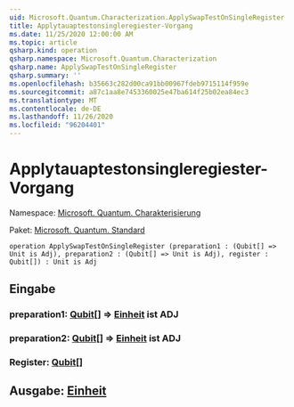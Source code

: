 ```yaml
---
uid: Microsoft.Quantum.Characterization.ApplySwapTestOnSingleRegister
title: Applytauaptestonsingleregiester-Vorgang
ms.date: 11/25/2020 12:00:00 AM
ms.topic: article
qsharp.kind: operation
qsharp.namespace: Microsoft.Quantum.Characterization
qsharp.name: ApplySwapTestOnSingleRegister
qsharp.summary: ''
ms.openlocfilehash: b35663c282d00ca91bb00967fdeb9715114f959e
ms.sourcegitcommit: a87c1aa8e7453360025e47ba614f25b02ea84ec3
ms.translationtype: MT
ms.contentlocale: de-DE
ms.lasthandoff: 11/26/2020
ms.locfileid: "96204401"
---
```

# <a name="applyswaptestonsingleregister-operation"></a>Applytauaptestonsingleregiester-Vorgang

Namespace: [Microsoft. Quantum. Charakterisierung](xref:Microsoft.Quantum.Characterization)

Paket: [Microsoft. Quantum. Standard](https://nuget.org/packages/Microsoft.Quantum.Standard)




```qsharp
operation ApplySwapTestOnSingleRegister (preparation1 : (Qubit[] => Unit is Adj), preparation2 : (Qubit[] => Unit is Adj), register : Qubit[]) : Unit is Adj
```


## <a name="input"></a>Eingabe

### <a name="preparation1--qubit--unit--is-adj"></a>preparation1: [Qubit](xref:microsoft.quantum.lang-ref.qubit)[] => [Einheit](xref:microsoft.quantum.lang-ref.unit)  ist ADJ




### <a name="preparation2--qubit--unit--is-adj"></a>preparation2: [Qubit](xref:microsoft.quantum.lang-ref.qubit)[] => [Einheit](xref:microsoft.quantum.lang-ref.unit)  ist ADJ




### <a name="register--qubit"></a>Register: [Qubit](xref:microsoft.quantum.lang-ref.qubit)[]





## <a name="output--unit"></a>Ausgabe: [Einheit](xref:microsoft.quantum.lang-ref.unit)

